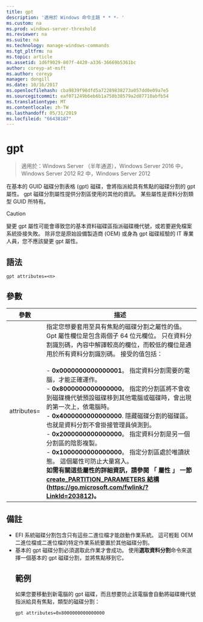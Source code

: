 ```yaml
---
title: gpt
description: '適用於 Windows 命令主題 * * *- '
ms.custom: na
ms.prod: windows-server-threshold
ms.reviewer: na
ms.suite: na
ms.technology: manage-windows-commands
ms.tgt_pltfrm: na
ms.topic: article
ms.assetid: 1d6f9029-807f-4420-a336-36669b5361bc
author: coreyp-at-msft
ms.author: coreyp
manager: dongill
ms.date: 10/16/2017
ms.openlocfilehash: cba9839f98dfd5a72289838273a057dd0e09a7e5
ms.sourcegitcommit: eaf071249b6eb6b1a758b38579a2d87710abfb54
ms.translationtype: MT
ms.contentlocale: zh-TW
ms.lasthandoff: 05/31/2019
ms.locfileid: "66438187"
---
```

# <a name="gpt"></a>gpt

>適用於：Windows Server （半年通道），Windows Server 2016 中，Windows Server 2012 R2 中，Windows Server 2012

在基本的 GUID 磁碟分割表格 (gpt) 磁碟，會將指派給具有焦點的磁碟分割的 gpt 屬性。  gpt 磁碟分割屬性提供分割區使用的其他的資訊。 某些屬性是資料分割類型 GUID 所特有。

> [!CAUTION]
> 變更 gpt 屬性可能會導致您的基本資料磁碟區指派磁碟機代號，或若要避免檔案系統掛接失敗。 除非您是原始設備製造商 (OEM) 或身為 gpt 磁碟經驗的 IT 專業人員，您不應該變更 gpt 屬性。
> ## <a name="syntax"></a>語法
> ```
> gpt attributes=<n>
> ```
> ## <a name="parameters"></a>參數
> 
> |   參數    |                                                                                                                                                                                                                                                                                                                                                                                                                                                                                                                                                                                                                               描述                                                                                                                                                                                                                                                                                                                                                                                                                                                                                                                                                                                                                                |
> |----------------|--------------------------------------------------------------------------------------------------------------------------------------------------------------------------------------------------------------------------------------------------------------------------------------------------------------------------------------------------------------------------------------------------------------------------------------------------------------------------------------------------------------------------------------------------------------------------------------------------------------------------------------------------------------------------------------------------------------------------------------------------------------------------------------------------------------------------------------------------------------------------------------------------------------------------------------------------------------------------------------------------------------------------------------------------------------------------------------------------------------------------------------------------------------------------------------------------------------------------------------------------------------------------|
> | attributes=<n> | 指定您想要套用至具有焦點的磁碟分割之屬性的值。 Gpt 屬性欄位是包含兩個子 64 位元欄位。 只在資料分割識別碼，內容中解譯較高的欄位，而較低的欄位是通用於所有資料分割識別碼。 接受的值包括：<br /><br />-   **0x0000000000000001**。 指定資料分割需要的電腦，才能正確運作。<br />-   **0x8000000000000000**。 指定的分割區將不會收到磁碟機代號預設磁碟移到其他電腦或磁碟時，會出現的第一次上，依電腦時。<br />-   **0x4000000000000000**. 隱藏磁碟分割的磁碟區。 也就是資料分割不會掛接管理員偵測到。<br />-   **0x2000000000000000**。 指定資料分割是另一個分割區的陰影複製。<br />-   **0x1000000000000000**。 指定分割區處於唯讀狀態。 這個屬性可防止大量寫入。<br /><b />如需有關這些屬性的詳細資訊，請參閱 「 屬性 」 一節[create_PARTITION_PARAMETERS 結構](https://go.microsoft.com/fwlink/?LinkId=203812)(<https://go.microsoft.com/fwlink/?LinkId=203812>)。 |
> 
> ## <a name="remarks"></a>備註
> - EFI 系統磁碟分割包含只有這些二進位檔才能啟動作業系統。 這可輕鬆 OEM 二進位檔或二進位檔的特定作業系統要置於其他磁碟分割。
> - 基本的 gpt 磁碟分割必須選取此作業才會成功。 使用**選取資料分割**命令來選擇一個基本的 gpt 磁碟分割，並將焦點移到它。
>   ## <a name="BKMK_examples"></a>範例
>   如果您要移動到新電腦的 gpt 磁碟，而且想要防止該電腦會自動將磁碟機代號指派給具有焦點，類型的磁碟分割：
>   ```
>   gpt attributes=0x8000000000000000
>   ```

